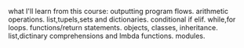 what I'll learn from this course:
        outputting program flows.
        arithmetic operations.
        list,tupels,sets and dictionaries.
        conditional if elif.
        while,for loops.
        functions/return statements.
        objects, classes, inheritance.
        list,dictinary comprehensions and lmbda functions.
        modules.